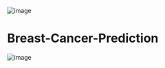 ![image](https://github.com/Eakta08/Breast-Cancer-Prediction/assets/131867852/8d19bee8-a3d9-4b7b-8b1c-607b4d18d4fb)

# Breast-Cancer-Prediction
![image](https://github.com/Eakta08/Breast-Cancer-Prediction/assets/131867852/76c4fef8-71c7-496f-9676-983f09b5ae44)
